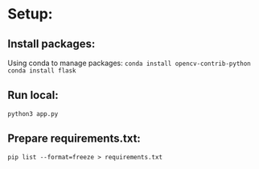 # Setup:

## Install packages:

Using conda to manage packages:
`conda install opencv-contrib-python`
`conda install flask`

## Run local:
`python3 app.py`

## Prepare requirements.txt:
`pip list --format=freeze > requirements.txt`